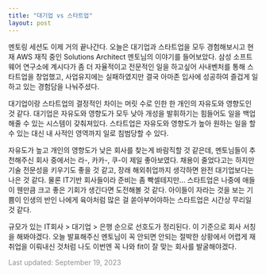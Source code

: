 ```yaml
---
title: "대기업 vs 스타트업"
layout: post
---
```



멘토링 세션도 이제 거의 끝나간다. 오늘은 대기업과 스타트업을 모두 경험해보시고 현재 AWS 재직 중인 Solutions Architect 멘토님의 이야기를 들어보았다. 삼성 소프트웨어 연구소에 계시다가 좀 더 자율적이고 전문적인 일을 하고싶어 사내벤처를 통해 스타트업을 창업했고, 사업유지에는 실패하였지만 결국 아마존 입사에 성공하여 즐겁게 일하고 있는 경험담을 나눠주셨다. 


대기업이랑 스타트업의 결정적인 차이는 머릿 수로 인한 한 개인의 자유도와 영향도인 것 같다. 대기업은 자유도와 영향도가 모두 낮아 개성을 발휘하기는 힘들어도 일을 백업해줄 수 있는 시스템이 갖춰져있다. 스타트업은 자유도와 영향도가 높아 원하는 일을 할 수 있는 대신 내 사적인 영역까지 일로 침범당할 수 있다.


자유도가 높고 개인의 영향도가 낮은 회사를 찾는게 바람직할 것 같은데, 멘토님들이 추천해주신 회사 중에서는 라-, 카카-, 쿠-이 제일 좋아보였다. 채용이 줄었다고는 하지만 기술 전문성을 키우기도 좋을 것 같고, 장래 해외취업까지 생각하면 완전 대기업보다는 나은 것 같다. 물론 IT기반 회사들이라 준비는 좀 빡셀테지만... 스타트업은 나중에 애들이 웬만큼 크고 좋은 기회가 생긴다면 도전해볼 것 같다. 아이들이 자라는 것을 보는 기쁨이 인생의 반인 나에게 육아처럼 많은 걸 쏟아부어야하는 스타트업은 시간상 무리일 것 같다.


규모가 있는 IT회사 > 대기업 > 은행 순으로 선호도가 정리된다. 이 기준으로 회사 서칭을 해봐야겠다. 오늘 발표해주신 멘토님이 꼭 안되면 안되는 절박한 상황에서 어렵게 재취업을 이뤄내신 것처럼 나도 이번엔 꼭 나와 fit이 잘 맞는 회사를 발굴해야겠다.


<font color='#909194'>Last updated: September 19, 2023</font>